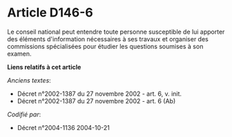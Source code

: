 # Article D146-6

Le conseil national peut entendre toute personne susceptible de lui apporter des éléments d'information nécessaires à ses
travaux et organiser des commissions spécialisées pour étudier les questions soumises à son examen.

**Liens relatifs à cet article**

_Anciens textes_:

  - Décret n°2002-1387 du 27 novembre 2002 - art. 6, v. init.
  - Décret n°2002-1387 du 27 novembre 2002 - art. 6 (Ab)

_Codifié par_:

  - Décret n°2004-1136 2004-10-21
